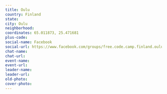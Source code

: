 ```yaml
---
title: Oulu
country: Finland
state: 
city: Oulu
neighborhood: 
coordinates: 65.011873, 25.471681
plus-code:
social-name: Facebook
social-url: https://www.facebook.com/groups/free.code.camp.finland.oulu
chat-name:
chat-url:
event-name:
event-url:
leader-name:
leader-url:
old-photo: 
cover-photo:
---
```

